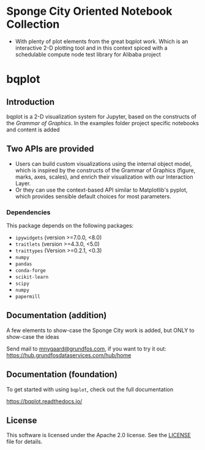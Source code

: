 # Sponge City Oriented Notebook Collection 
- With plenty of plot elements from the great bqplot work. Which is an interactive 2-D plotting tool and in this context spiced with a schedulable compute node test library for Alibaba project
# bqplot

## Introduction

bqplot is a 2-D visualization system for Jupyter, based on the constructs of
the *Grammar of Graphics*. In the examples folder project specific notebooks and content is added

## Two APIs are provided

- Users can build custom visualizations using the internal object model, which
  is inspired by the constructs of the Grammar of Graphics (figure, marks, axes,
  scales), and enrich their visualization with our Interaction Layer.
- Or they can use the context-based API similar to Matplotlib's pyplot, which
  provides sensible default choices for most parameters.

### Dependencies

This package depends on the following packages:

- `ipywidgets` (version >=7.0.0, <8.0)
- `traitlets` (version >=4.3.0, <5.0)
- `traittypes` (Version >=0.2.1, <0.3)
- `numpy`
- `pandas`
- `conda-forge`
- `scikit-learn`
- `scipy`
- `numpy`
- `papermill`

## Documentation (addition)
A few elements to show-case the Sponge City work is added, but ONLY to show-case the ideas

Send mail to mnygaard@grundfos.com, if you want to try it out:
https://hub.grundfosdataservices.com/hub/home

## Documentation (foundation)

To get started with using `bqplot`, check out the full documentation

https://bqplot.readthedocs.io/

## License

This software is licensed under the Apache 2.0 license. See the [LICENSE](LICENSE) file
for details.

